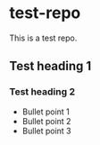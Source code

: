 test-repo
=========

This is a test repo.

## Test heading 1

### Test heading 2

* Bullet point 1
* Bullet point 2
* Bullet point 3



